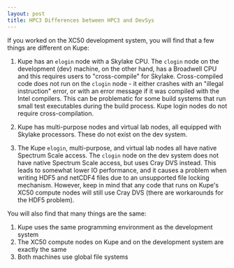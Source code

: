 ```yaml
---
layout: post
title: HPC3 Differences between HPC3 and DevSys
---
```


If you worked on the XC50 development system, you will find that a few things are different on Kupe:

1. Kupe has an `elogin` node with a Skylake CPU. The `clogin` node on the development (dev) machine, on the other hand, has a Broadwell CPU and this requires users to "cross-compile" for Skylake. Cross-compiled code does not run on the `clogin` node - it either crashes with an "illegal instruction" error, or with an error message if it was compiled with the Intel compilers. This can be problematic for some build systems that run small test executables during the build process. Kupe login nodes do not require cross-compilation. 

2. Kupe has multi-purpose nodes and virtual lab nodes, all equipped with Skylake processors. These do not exist on the dev system.

3. The Kupe `elogin`, multi-purpose, and virtual lab nodes all have native Spectrum Scale access.  The `clogin` node on the dev system does not have native Spectrum Scale access, but uses Cray DVS instead. This leads to somewhat lower IO performance, and it causes a problem when writing HDF5 and netCDF4 files due to an unsupported file locking mechanism. However, keep in mind that any code that runs on Kupe's XC50 compute nodes will still use Cray DVS (there are workarounds for the HDF5 problem).

You will also find that many things are the same:

1. Kupe uses the same programming environment as the development system
2. The XC50 compute nodes on Kupe and on the development system are exactly the same
3. Both machines use global file systems
